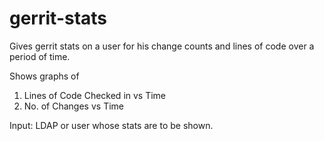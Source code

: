 # gerrit-stats
Gives gerrit stats on a user for his change counts and lines of code over a period of time.

Shows graphs of 
1. Lines of Code Checked in vs Time
2. No. of Changes vs Time

Input: LDAP or user whose stats are to be shown.
